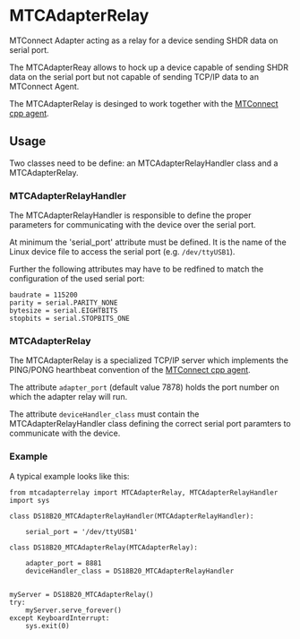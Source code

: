 # MTCAdapterRelay
MTConnect Adapter acting as a relay for a device sending SHDR data on serial port.

The MTCAdapterReay allows to hock up a device capable of sending SHDR data on the serial port but
not capable of sending TCP/IP data to an MTConnect Agent.

The MTCAdapterRelay is desinged to work together with the [MTConnect cpp agent](https://github.com/mtconnect/cppagent).

## Usage
Two classes need to be define: an MTCAdapterRelayHandler class and a MTCAdapterRelay.

### MTCAdapterRelayHandler
The MTCAdapterRelayHandler is responsible to define the proper parameters for communicating with the
device over the serial port.

At minimum the 'serial_port' attribute must be defined. It is the name of the Linux device file
to access the serial port (e.g. `/dev/ttyUSB1`).

Further the following attributes may have to be redfined to match the configuration of the used serial port:
```
baudrate = 115200
parity = serial.PARITY_NONE
bytesize = serial.EIGHTBITS
stopbits = serial.STOPBITS_ONE
```

### MTCAdapterRelay
The MTCAdapterRelay is a specialized TCP/IP server which implements the PING/PONG hearthbeat convention of 
the [MTConnect cpp agent](https://github.com/mtconnect/cppagent).

The attribute `adapter_port` (default value 7878) holds the port number on which the adapter relay will run.

The attribute `deviceHandler_class` must contain the MTCAdapterRelayHandler class defining the correct
serial port paramters to communicate with the device.

### Example
A typical example looks like this:
```
from mtcadapterrelay import MTCAdapterRelay, MTCAdapterRelayHandler
import sys

class DS18B20_MTCAdapterRelayHandler(MTCAdapterRelayHandler):
    
    serial_port = '/dev/ttyUSB1'

class DS18B20_MTCAdapterRelay(MTCAdapterRelay):
    
    adapter_port = 8881
    deviceHandler_class = DS18B20_MTCAdapterRelayHandler

    
myServer = DS18B20_MTCAdapterRelay()
try:
    myServer.serve_forever()
except KeyboardInterrupt:
    sys.exit(0)
```
